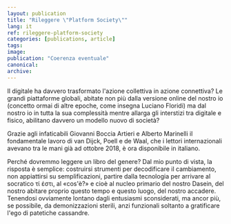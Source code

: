 ```yaml
---
layout: publication
title: "Rileggere \"Platform Society\""
lang: it
ref: rileggere-platform-society
categories: [publications, article]
tags:
image:
publication: "Coerenza eventuale"
canonical:
archive:
---
```


Il digitale ha davvero trasformato l'azione collettiva in azione connettiva? Le grandi piattaforme globali, abitate non più dalla versione online del nostro io (concetto ormai di altre epoche, come insegna Luciano Floridi) ma dal nostro io in tutta la sua complessità mentre allarga gli interstizi tra digitale e fisico, abilitano davvero un modello nuovo di società?

Grazie agli infaticabili Giovanni Boccia Artieri e Alberto Marinelli il fondamentale lavoro di van Dijck, Poell e de Waal, che i lettori internazionali avevano tra le mani già ad ottobre 2018, è ora disponibile in italiano.

Perché dovremmo leggere un libro del genere? Dal mio punto di vista, la risposta è semplice: costruirsi strumenti per decodificare il cambiamento, non appiattirsi su semplificazioni, partire dalla tecnologia per arrivare al socratico τί ἐστι, al «cos'è?» e cioè al nucleo primario del nostro Dasein, del nostro abitare proprio questo tempo e questo luogo, del nostro accadere. Tenendosi ovviamente lontano dagli entusiasmi sconsiderati, ma ancor più, se possibile, da demonizzazioni sterili, anzi funzionali soltanto a gratificare l'ego di patetiche cassandre.
